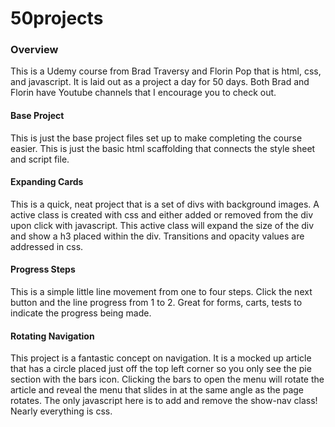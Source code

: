 # 50projects
### Overview
This is a Udemy course from Brad Traversy and Florin Pop that is html, css, and javascript. It is laid out as a project a day for 50 days. Both Brad and Florin have Youtube channels that I encourage you to check out.

#### Base Project
This is just the base project files set up to make completing the course easier. This is just the basic html scaffolding that connects the style sheet and script file.

#### Expanding Cards
This is a quick, neat project that is a set of divs with background images. A active class is created with css and either added or removed from the div upon click with javascript. This active class will expand the size of the div and show a h3 placed within the div. Transitions and opacity values are addressed in css.

#### Progress Steps
This is a simple little line movement from one to four steps. Click the next button and the line progress from 1 to 2. Great for forms, carts, tests to indicate the progress being made.

#### Rotating Navigation
This project is a fantastic concept on navigation. It is a mocked up article that has a circle placed just off the top left corner so you only see the pie section with the bars icon. Clicking the bars to open the menu will rotate the article and reveal the menu that slides in at the same angle as the page rotates. The only javascript here is to add and remove the show-nav class! Nearly everything is css.
